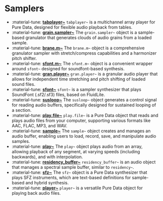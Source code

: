 # Samplers

<div class="grid cards" markdown>

- :material-tune: [__tabplayer~__](../../objects/tabplayer~.md) `tabplayer~` is a multichannel array player for Pure Data, designed for flexible audio playback from tables.
- :material-tune: [__grain.sampler~__](../../objects/grain.sampler~.md) The `grain.sampler~` object is a sample-based granulator that generates clouds of audio grains from a loaded sample.
- :material-tune: [__brane.m~__](../../objects/brane.m~.md) The `brane.m~` object is a comprehensive granulator sampler with stretch/compress capabilities and a harmonizer pitch shifter.
- :material-tune: [__sfont.m~__](../../objects/sfont.m~.md) The `sfont.m~` object is a convenient wrapper around `sfont~` designed for soundfont-based synthesis.
- :material-tune: [__gran.player~__](../../objects/gran.player~.md) `gran.player~` is a granular audio player that allows for independent time stretching and pitch shifting of loaded sound files.
- :material-tune: [__sfont~__](../../objects/sfont~.md) `sfont~` is a sampler synthesizer that plays SoundFont (.sf2/.sf3) files, based on FluidLite.
- :material-tune: [__susloop~__](../../objects/susloop~.md) The `susloop~` object generates a control signal for reading audio buffers, specifically designed for sustained looping of a section.
- :material-tune: [__play.file~__](../../objects/play.file~.md) `play.file~` is a Pure Data object that reads and plays audio files from your computer, supporting various formats like AAC, FLAC, MP3, and WAV.
- :material-tune: [__sample~__](../../objects/sample~.md) The `sample~` object creates and manages an audio buffer, enabling users to load, record, save, and manipulate audio samples.
- :material-tune: [__play~__](../../objects/play~.md) The `play~` object plays audio from an array, allowing playback of any segment, at varying speeds (including backwards), and with interpolation.
- :material-tune: [__residency_buffer~__](../../objects/residency_buffer~.md) `residency_buffer~` is an audio object that manages a spectral sample buffer, similar to `residency~`.
- :material-tune: [__sfz~__](../../objects/sfz~.md) The `sfz~` object is a Pure Data synthesizer that plays SFZ instruments, which are text-based definitions for sample-based and hybrid synthesis.
- :material-tune: [__player~__](../../objects/player~.md) `player~` is a versatile Pure Data object for playing back audio files.

</div>